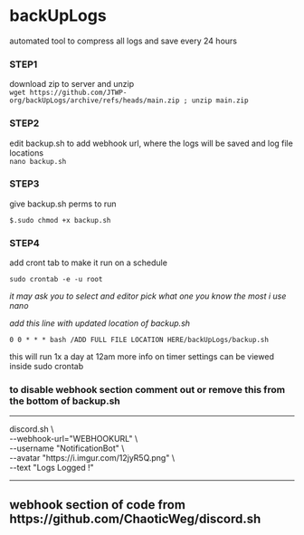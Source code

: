 # backUpLogs
automated tool to compress all logs and save every 24 hours



<p>
<h3>STEP1</h3>

download zip to server and unzip <br>
`wget https://github.com/JTWP-org/backUpLogs/archive/refs/heads/main.zip ; unzip main.zip`

</p>
  
<p>
<h3>STEP2</h3>

edit backup.sh to add webhook url, where the logs will be saved and log file locations <br>
`nano backup.sh`
</p>

<p> 
<h3>STEP3</h3>
give backup.sh perms to run 

`$.sudo chmod +x backup.sh`

</p>

<p>
<h3>STEP4</h3>

add cront tab to make it run on a schedule 

`sudo crontab -e -u root`

<i>it may ask you to select and editor pick what one you know the most i use nano 

add this line with updated location of backup.sh</i>

`0 0 * * * bash /ADD FULL FILE LOCATION HERE/backUpLogs/backup.sh`
</p>


this will run 1x a day at 12am more info on timer settings can be viewed inside 
sudo crontab


<p>
<h3>to disable webhook section comment out or remove this from the bottom of backup.sh</h3>
<hr>
discord.sh \<br>
  --webhook-url="WEBHOOKURL" \<br>
  --username "NotificationBot" \<br>
  --avatar "https://i.imgur.com/12jyR5Q.png" \<br>
  --text "Logs Logged !"<br>
<hr>
</p>


<h2>webhook section of code from https://github.com/ChaoticWeg/discord.sh</h2>
